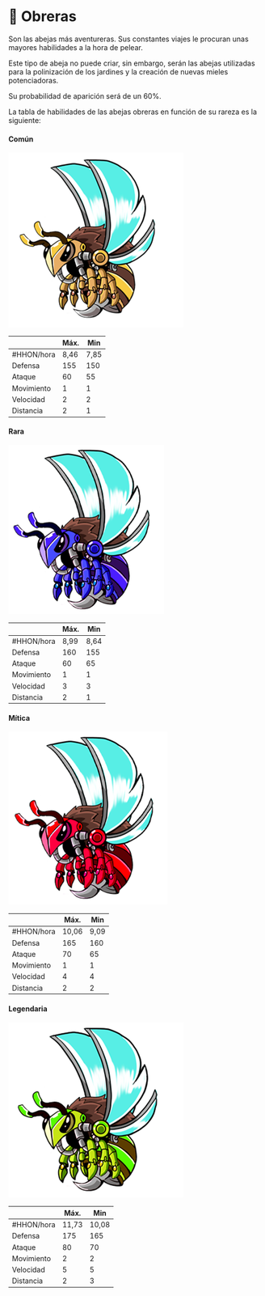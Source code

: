 # 👷 Obreras

Son las abejas más aventureras. Sus constantes viajes le procuran unas mayores habilidades a la hora de pelear.&#x20;

Este tipo de abeja no puede criar, sin embargo, serán las abejas utilizadas para la polinización de los jardines y la creación de nuevas mieles potenciadoras.

Su probabilidad de aparición será de un 60%.&#x20;

La tabla de habilidades de las abejas obreras en función de su rareza es la siguiente:

#### Común

![](<../../../.gitbook/assets/image (27).png>)

|            | Máx. | Min  |
| ---------- | ---- | ---- |
| #HHON/hora | 8,46 | 7,85 |
| Defensa    | 155  | 150  |
| Ataque     | 60   | 55   |
| Movimiento | 1    | 1    |
| Velocidad  | 2    | 2    |
| Distancia  | 2    | 1    |

#### Rara

![](<../../../.gitbook/assets/image (59).png>)

|            | Máx. | Min  |
| ---------- | ---- | ---- |
| #HHON/hora | 8,99 | 8,64 |
| Defensa    | 160  | 155  |
| Ataque     | 60   | 65   |
| Movimiento | 1    | 1    |
| Velocidad  | 3    | 3    |
| Distancia  | 2    | 1    |

#### Mítica

![](<../../../.gitbook/assets/image (50).png>)

|            | Máx.  | Min  |
| ---------- | ----- | ---- |
| #HHON/hora | 10,06 | 9,09 |
| Defensa    | 165   | 160  |
| Ataque     | 70    | 65   |
| Movimiento | 1     | 1    |
| Velocidad  | 4     | 4    |
| Distancia  | 2     | 2    |

#### Legendaria

![](<../../../.gitbook/assets/image (45).png>)

|            | Máx.  | Min   |
| ---------- | ----- | ----- |
| #HHON/hora | 11,73 | 10,08 |
| Defensa    | 175   | 165   |
| Ataque     | 80    | 70    |
| Movimiento | 2     | 2     |
| Velocidad  | 5     | 5     |
| Distancia  | 2     | 3     |

